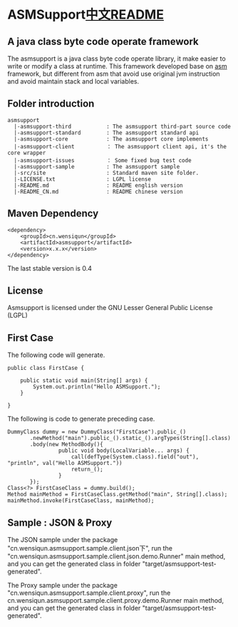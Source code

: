 ASMSupport[中文README](./README_CN.md)
===

A java class byte code operate framework
---

The asmsupport is a java class byte code operate library, it make easier to write or modify a class at runtime. This framework developed base on [asm](http://asm.ow2.org/) framework, but different from asm that avoid use original jvm instruction and avoid maintain stack and local variables.

## Folder introduction


    asmsupport
      |-asmsupport-third           : The asmsupport third-part source code
      |-asmsupport-standard        : The asmsupport standard api 
      |-asmsupport-core            : The asmsupport core implements
      |-asmsupport-client          ： The asmsupport client api, it's the core wrapper
      |-asmsupport-issues          ： Some fixed bug test code
      |-asmsupport-sample          : The asmsupport sample
      |-src/site                   : Standard maven site folder.
      |-LICENSE.txt                : LGPL license
      |-README.md                  : README english version
      |-README_CN.md               : README chinese version
      
## Maven Dependency
    
    <dependency>
        <groupId>cn.wensiqun</groupId>
        <artifactId>asmsupport</artifactId>
        <version>x.x.x</version>
    </dependency>
    
The last stable version is 0.4
    
## License

Asmsupport is licensed under the GNU Lesser General Public License (LGPL)

## First Case

The following code will generate.


    public class FirstCase {
        
        public static void main(String[] args) {
            System.out.println("Hello ASMSupport.");
        }
        
    }

The following is code to generate preceding case.

    DummyClass dummy = new DummyClass("FirstCase").public_()
           .newMethod("main").public_().static_().argTypes(String[].class)
           .body(new MethodBody(){
					public void body(LocalVariable... args) {
						call(defType(System.class).field("out"), "println", val("Hello ASMSupport."))
						return_();
					}
           });
    Class<?> FirstCaseClass = dummy.build();
    Method mainMethod = FirstCaseClass.getMethod("main", String[].class);
    mainMethod.invoke(FirstCaseClass, mainMethod);
    
## Sample : JSON & Proxy 

The JSON sample under the package "cn.wensiqun.asmsupport.sample.client.json下", run the "cn.wensiqun.asmsupport.sample.client.json.demo.Runner" main method, and you can get the generated class in folder "target/asmsupport-test-generated".


The Proxy sample under the package "cn.wensiqun.asmsupport.sample.client.proxy", run the cn.wensiqun.asmsupport.sample.client.proxy.demo.Runner main method, and you can get the generated class in folder "target/asmsupport-test-generated".
